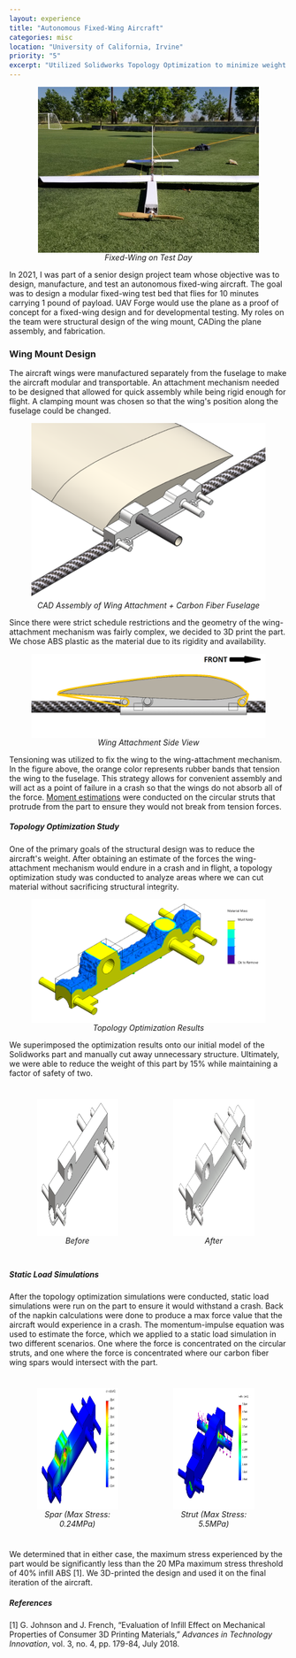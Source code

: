 ```yaml
---
layout: experience
title: "Autonomous Fixed-Wing Aircraft"
categories: misc
location: "University of California, Irvine"
priority: "5"
excerpt: "Utilized Solidworks Topology Optimization to minimize weight of aircraft components."
---
```


<figure>
    <img class="img-responsive" src="/assets/img/2021_sdp_fixed_wing_front.jpg" alt="" style="display:block;float:none;margin-left:auto;margin-right:auto" />
    <figcaption style="text-align:center"><i>Fixed-Wing on Test Day</i></figcaption>
</figure>

In 2021, I was part of a senior design project team whose objective was to design, manufacture, and test an autonomous fixed-wing aircraft. The goal was to design a modular fixed-wing test bed that flies for 10 minutes carrying 1 pound of payload. UAV Forge would use the plane as a proof of concept for a fixed-wing design and for developmental testing. My roles on the team were structural design of the wing mount, CADing the plane assembly, and fabrication.

### **Wing Mount Design**
The aircraft wings were manufactured separately from the fuselage to make the aircraft modular and transportable. An attachment mechanism needed to be designed that allowed for quick assembly while being rigid enough for flight. A clamping mount was chosen so that the wing's position along the fuselage could be changed.

<figure>
    <img class="img-responsive" src="/assets/img/wing_attachment_isometric_view.png" alt="" style="display:block;float:none;margin-left:auto;margin-right:auto" />
    <figcaption style="text-align:center"><i>CAD Assembly of Wing Attachment + Carbon Fiber Fuselage</i></figcaption>
</figure>

Since there were strict schedule restrictions and the geometry of the wing-attachment mechanism was fairly complex, we decided to 3D print the part. We chose ABS plastic as the material due to its rigidity and availability.

<figure>
    <img class="img-responsive" src="/assets/img/wing_attachment_side_view.png" alt="" style="display:block;float:none;margin-left:auto;margin-right:auto" />
    <figcaption style="text-align:center"><i>Wing Attachment Side View</i></figcaption>
</figure>

Tensioning was utilized to fix the wing to the wing-attachment mechanism. In the figure above, the orange color represents rubber bands that tension the wing to the fuselage. This strategy allows for convenient assembly and will act as a point of failure in a crash so that the wings do not absorb all of the force. <a href="https://docs.google.com/spreadsheets/d/1OqkLYJSMPUrWA_bF9hzqquYfCP3xtj78jg7_b-HxPtc/edit?usp=sharing" target="_blank">Moment estimations</a> were conducted on the circular struts that protrude from the part to ensure they would not break from tension forces.


##### **Topology Optimization Study**
One of the primary goals of the structural design was to reduce the aircraft's weight. After obtaining an estimate of the forces the wing-attachment mechanism would endure in a crash and in flight, a topology optimization study was conducted to analyze areas where we can cut material without sacrificing structural integrity.

<figure>
    <img class="img-responsive" src="/assets/img/wing_attachment_topology_results.png" alt="" style="display:block;float:none;margin-left:auto;margin-right:auto" />
    <figcaption style="text-align:center"><i>Topology Optimization Results</i></figcaption>
</figure>

We superimposed the optimization results onto our initial model of the Solidworks part and manually cut away unnecessary structure. Ultimately, we were able to reduce the weight of this part by 15% while maintaining a factor of safety of two.

<div class="row">
  <div class="column">
    <figure>
    <img class="img-responsive" src="/assets/img/wing_attachment_cad_before.png" alt="" style="display:block;float:none;margin-left:auto;margin-right:auto" width="400" height="248"/>
    <figcaption style="text-align:center"><i>Before</i></figcaption>
    </figure>
  </div>
  <div class="column">
    <figure>
    <img class="img-responsive" src="/assets/img/wing_attachment_cad_After.png" alt="" style="display:block;float:none;margin-left:auto;margin-right:auto" width="400" height="248"/>
    <figcaption style="text-align:center"><i>After</i></figcaption>
    </figure>
  </div>
</div>

##### **Static Load Simulations**
After the topology optimization simulations were conducted, static load simulations were run on the part to ensure it would withstand a crash. Back of the napkin calculations were done to produce a max force value that the aircraft would experience in a crash. The momentum-impulse equation was used to estimate the force, which we applied to a static load simulation in two different scenarios. One where the force is concentrated on the circular struts, and one where the force is concentrated where our carbon fiber wing spars would intersect with the part.

<div class="row">
  <div class="column">
    <figure>
    <img class="img-responsive" src="/assets/img/wing_attachment_load_sim_spar.png" alt="" style="display:block;float:none;margin-left:auto;margin-right:auto" width="437" height="220"/>
    <figcaption style="text-align:center"><i>Spar (Max Stress: 0.24MPa)</i></figcaption>
    </figure>
  </div>
  <div class="column">
    <figure>
    <img class="img-responsive" src="/assets/img/wing_attachment_load_sim_strut.png" alt="" style="display:block;float:none;margin-left:auto;margin-right:auto" width="363" height="220"/>
    <figcaption style="text-align:center"><i>Strut (Max Stress: 5.5MPa)</i></figcaption>
    </figure>
  </div>
</div>

We determined that in either case, the maximum stress experienced by the part would be significantly less than the 20 MPa maximum stress threshold of 40% infill ABS \[1\]. We 3D-printed the design and used it on the final iteration of the aircraft.

##### **References**

[1] G. Johnson and J. French, “Evaluation of Infill Effect on Mechanical Properties of Consumer 3D Printing Materials,” <i>Advances in Technology Innovation</i>, vol. 3, no. 4, pp. 179-84, July 2018.

<style>

/* Create two equal columns that floats next to each other */
.column {
  float: left;
  width: 45%;
  padding: 10px;

}

/* Clear floats after the columns */
.row:after {
  content: "";
  display: table;
  clear: both;
}

/* Responsive layout - makes the two columns stack on top of each other instead of next to each other */
@media screen and (max-width: 600px) {
  .column {
    width: 100%;
  }
}
</style>